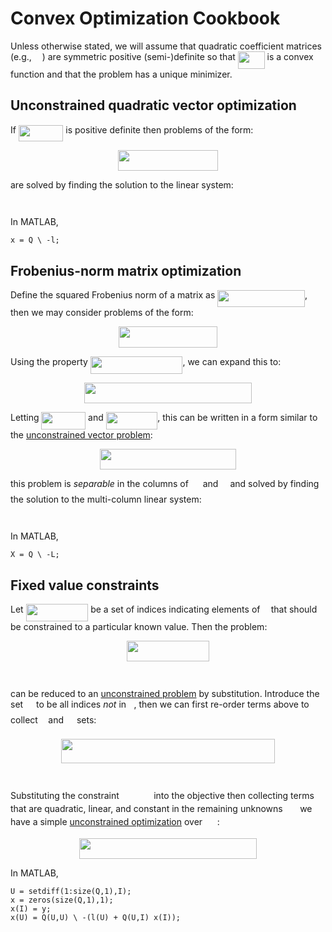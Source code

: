 # Convex Optimization Cookbook

Unless otherwise stated, we will assume that quadratic coefficient matrices
(e.g., <img src="/tex/1afcdb0f704394b16fe85fb40c45ca7a.svg?invert_in_darkmode&sanitize=true" align=middle width=12.99542474999999pt height=22.465723500000017pt/>) are symmetric positive (semi-)definite so that <img src="/tex/664cf1886128c5fc05c2213e395b3fb1.svg?invert_in_darkmode&sanitize=true" align=middle width=42.88131539999999pt height=27.91243950000002pt/> is a convex function
and that the problem has a unique minimizer.


## Unconstrained quadratic vector optimization

If <img src="/tex/46d925a52666f83a6cc30a3149bb09df.svg?invert_in_darkmode&sanitize=true" align=middle width=71.48480955pt height=26.17730939999998pt/> is positive definite then problems of the
form:

<p align="center"><img src="/tex/639507964724df427a0c7065e434056e.svg?invert_in_darkmode&sanitize=true" align=middle width=159.8191749pt height=32.990165999999995pt/></p>

are solved by finding the solution to the linear system:

<p align="center"><img src="/tex/791250a6dba531bc0fe98455637871be.svg?invert_in_darkmode&sanitize=true" align=middle width=63.942844349999994pt height=14.611878599999999pt/></p>

In MATLAB,

```
x = Q \ -l;
```

## Frobenius-norm matrix optimization

Define the squared Frobenius norm of a matrix as <img src="/tex/37a6f5089b6db546cd17b9419e5af093.svg?invert_in_darkmode&sanitize=true" align=middle width=139.75611705pt height=26.76175259999998pt/>, then we may consider problems of the form:

<p align="center"><img src="/tex/ae4e65e59044658f157f021b0850c835.svg?invert_in_darkmode&sanitize=true" align=middle width=157.97330505pt height=34.0919106pt/></p>

Using the property <img src="/tex/de719e9964fc415c5e45e370f97943d5.svg?invert_in_darkmode&sanitize=true" align=middle width=147.5949288pt height=27.91243950000002pt/>, we can expand
this to:

<p align="center"><img src="/tex/e0d634d435335a966459d0dbbc3b7b6c.svg?invert_in_darkmode&sanitize=true" align=middle width=267.09218745pt height=32.990165999999995pt/></p>

Letting <img src="/tex/9eb4767e5eb2c4e40983c4cb0c33fedc.svg?invert_in_darkmode&sanitize=true" align=middle width=70.66656794999999pt height=27.91243950000002pt/> and <img src="/tex/23a3f7407c27e8d5ded6f25888f8b45c.svg?invert_in_darkmode&sanitize=true" align=middle width=82.60842974999998pt height=27.91243950000002pt/>, this can be written in a form
similar to the [unconstrained vector problem](#unconstrained-quadratic-vector-optimization):

<p align="center"><img src="/tex/62d4bd2e6f1d5ca61c5ab8efcb42dffe.svg?invert_in_darkmode&sanitize=true" align=middle width=218.80322474999997pt height=32.990165999999995pt/></p>

this problem is _separable_ in the columns of <img src="/tex/cbfb1b2a33b28eab8a3e59464768e810.svg?invert_in_darkmode&sanitize=true" align=middle width=14.908688849999992pt height=22.465723500000017pt/> and <img src="/tex/ddcb483302ed36a59286424aa5e0be17.svg?invert_in_darkmode&sanitize=true" align=middle width=11.18724254999999pt height=22.465723500000017pt/> and solved by finding
the solution to the multi-column linear system:

<p align="center"><img src="/tex/29a4f160c30f9322be68c54e72355d67.svg?invert_in_darkmode&sanitize=true" align=middle width=73.79439705pt height=14.42921205pt/></p>

In MATLAB,

```
X = Q \ -L;
```

## Fixed value constraints

Let <img src="/tex/48ceffddf7ca918284e3acbb9edeee97.svg?invert_in_darkmode&sanitize=true" align=middle width=99.62108309999999pt height=27.91243950000002pt/> be a set of indices indicating elements of <img src="/tex/332cc365a4987aacce0ead01b8bdcc0b.svg?invert_in_darkmode&sanitize=true" align=middle width=9.39498779999999pt height=14.15524440000002pt/> that
should be constrained to a particular known value. Then the problem:

<p align="center"><img src="/tex/56ac949606f724781f17c4d036bcdc2e.svg?invert_in_darkmode&sanitize=true" align=middle width=132.6141795pt height=32.990165999999995pt/></p>

<p align="center"><img src="/tex/81ca2973b757f21b01c41eae6990f5ee.svg?invert_in_darkmode&sanitize=true" align=middle width=177.37353149999998pt height=14.611878599999999pt/></p>

can be reduced to an [unconstrained problem](#unconstrained-quadratic-vector-optimization) by substitution.
Introduce the set <img src="/tex/6bac6ec50c01592407695ef84f457232.svg?invert_in_darkmode&sanitize=true" align=middle width=13.01596064999999pt height=22.465723500000017pt/> to be all indices _not_ in <img src="/tex/21fd4e8eecd6bdf1a4d3d6bd1fb8d733.svg?invert_in_darkmode&sanitize=true" align=middle width=8.515988249999989pt height=22.465723500000017pt/>, then we can first re-order
terms above to collect <img src="/tex/21fd4e8eecd6bdf1a4d3d6bd1fb8d733.svg?invert_in_darkmode&sanitize=true" align=middle width=8.515988249999989pt height=22.465723500000017pt/> and <img src="/tex/6bac6ec50c01592407695ef84f457232.svg?invert_in_darkmode&sanitize=true" align=middle width=13.01596064999999pt height=22.465723500000017pt/> sets:

<p align="center"><img src="/tex/8860fc71e64090299641b7c22fa31421.svg?invert_in_darkmode&sanitize=true" align=middle width=342.52072635pt height=39.452455349999994pt/></p>

<p align="center"><img src="/tex/e7bd8cff7d3043de8578dab4445d2ba3.svg?invert_in_darkmode&sanitize=true" align=middle width=124.7644827pt height=14.611878599999999pt/></p>

Substituting the constraint <img src="/tex/705583ffbc841720aaa905460dd09b06.svg?invert_in_darkmode&sanitize=true" align=middle width=47.50410884999998pt height=14.15524440000002pt/> into the objective then collecting terms
that are quadratic, linear, and constant in the remaining unknowns <img src="/tex/1e463ef25ae4c019b01284bed29e663a.svg?invert_in_darkmode&sanitize=true" align=middle width=19.58383019999999pt height=14.15524440000002pt/> we
have a simple [unconstrained optimization](#unconstrained-quadratic-vector-optimization) over <img src="/tex/1e463ef25ae4c019b01284bed29e663a.svg?invert_in_darkmode&sanitize=true" align=middle width=19.58383019999999pt height=14.15524440000002pt/>:

<p align="center"><img src="/tex/5508ebf4625f95425c329df99467e137.svg?invert_in_darkmode&sanitize=true" align=middle width=283.58057475pt height=33.230283899999996pt/></p>

In MATLAB, 

```
U = setdiff(1:size(Q,1),I);
x = zeros(size(Q,1),1);
x(I) = y;
x(U) = Q(U,U) \ -(l(U) + Q(U,I) x(I));
```

